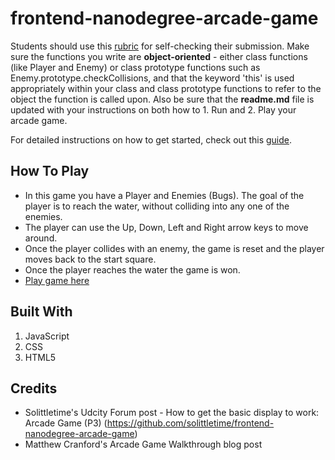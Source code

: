frontend-nanodegree-arcade-game
===============================

Students should use this [rubric](https://review.udacity.com/#!/projects/2696458597/rubric) for self-checking their submission. Make sure the functions you write are **object-oriented** - either class functions (like Player and Enemy) or class prototype functions such as Enemy.prototype.checkCollisions, and that the keyword 'this' is used appropriately within your class and class prototype functions to refer to the object the function is called upon. Also be sure that the **readme.md** file is updated with your instructions on both how to 1. Run and 2. Play your arcade game.

For detailed instructions on how to get started, check out this [guide](https://docs.google.com/document/d/1v01aScPjSWCCWQLIpFqvg3-vXLH2e8_SZQKC8jNO0Dc/pub?embedded=true).

## How To Play
- In this game you have a Player and Enemies (Bugs). The goal of the player is to reach the water, without colliding into any one of the enemies.
- The player can use the Up, Down, Left and Right arrow keys to move around.
- Once the player collides with an enemy, the game is reset and the player moves back to the start square.
- Once the player reaches the water the game is won.
- [Play game here](https://github.com/limo2018/Udacity_FEND_Arcade_Game)

## Built With
1. JavaScript
2. CSS
3. HTML5

## Credits
- Solittletime's Udcity Forum post - How to get the basic display to work: Arcade Game (P3)
 (https://github.com/solittletime/frontend-nanodegree-arcade-game)
- Matthew Cranford's Arcade Game Walkthrough blog post

